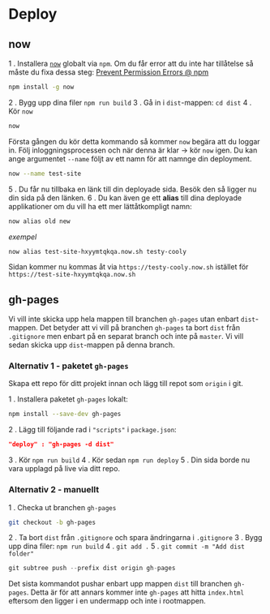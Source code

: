 # Deploy

## now

1 . Installera [`now`](https://zeit.co/now) globalt via `npm`. Om du får error att du inte har tillåtelse så måste du fixa dessa steg: [Prevent Permission Errors @ npm](https://docs.npmjs.com/getting-started/fixing-npm-permissions)

```bash
npm install -g now
```

2 . Bygg upp dina filer `npm run build`
3 . Gå in i `dist`-mappen: `cd dist`
4 . Kör `now`
```bash
now
```
Första gången du kör detta kommando så kommer `now` begära att du loggar in. Följ inloggningsprocessen och när denna är klar -> kör `now` igen. Du kan ange argumentet `--name` följt av ett namn för att namnge din deployment.
```bash
now --name test-site
```
5 . Du får nu tillbaka en länk till din deployade sida. Besök den så ligger nu din sida på den länken.
6 . Du kan även ge ett **alias** till dina deployade applikationer om du vill ha ett mer lättåtkompligt namn:
```bash
now alias old new
```
_exempel_
```bash
now alias test-site-hxyymtqkqa.now.sh testy-cooly
```
Sidan kommer nu kommas åt via `https://testy-cooly.now.sh` istället för `https://test-site-hxyymtqkqa.now.sh`

## gh-pages

Vi vill inte skicka upp hela mappen till branchen `gh-pages` utan enbart `dist`-mappen. Det betyder att vi vill på branchen  `gh-pages` ta bort `dist` från `.gitignore` men enbart på en separat branch och inte på `master`. Vi vill sedan skicka upp `dist`-mappen på denna branch.

### Alternativ 1 - paketet `gh-pages`

Skapa ett repo för ditt projekt innan och lägg till repot som `origin` i git.

1 . Installera paketet `gh-pages` lokalt:
```bash
npm install --save-dev gh-pages
```
2 . Lägg till följande rad i `"scripts"` i `package.json`:
```json
"deploy" : "gh-pages -d dist"
```
3 . Kör `npm run build`
4 . Kör sedan `npm run deploy`
5 . Din sida borde nu vara upplagd på live via ditt repo.

### Alternativ 2 - manuellt

1 . Checka ut branchen `gh-pages`
```bash
git checkout -b gh-pages
```
2 . Ta bort `dist` från `.gitignore` och spara ändringarna i `.gitignore`
3 . Bygg upp dina filer: `npm run build`
4 . `git add .`
5 . `git commit -m "Add dist folder"`
```js
git subtree push --prefix dist origin gh-pages
```
Det sista kommandot pushar enbart upp mappen `dist` till branchen `gh-pages`. Detta är för att annars kommer inte `gh-pages` att hitta `index.html` eftersom den ligger i en undermapp och inte i rootmappen.